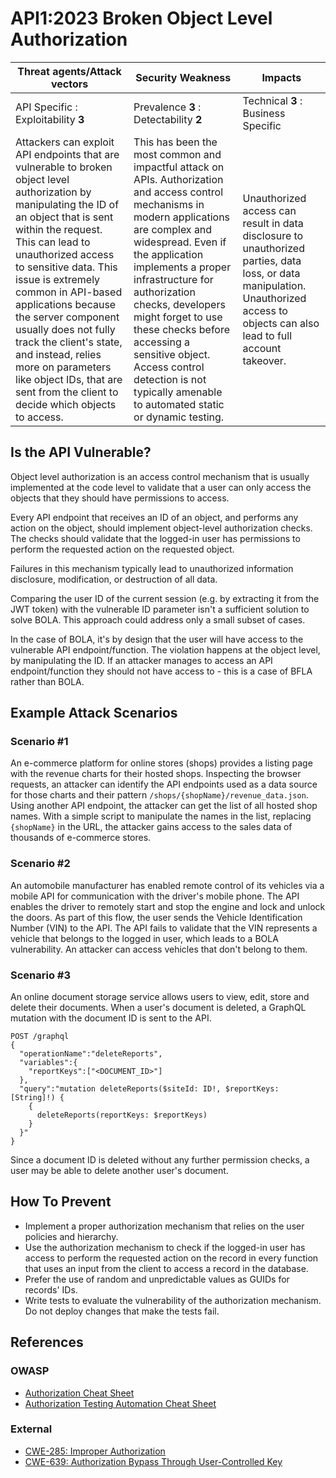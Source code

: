 API1:2023 Broken Object Level Authorization
===========================================

| Threat agents/Attack vectors | Security Weakness | Impacts |
| - | - | - |
| API Specific : Exploitability **3** | Prevalence **3** : Detectability **2** | Technical **3** : Business Specific |
| Attackers can exploit API endpoints that are vulnerable to broken object level authorization by manipulating the ID of an object that is sent within the request. This can lead to unauthorized access to sensitive data. This issue is extremely common in API-based applications because the server component usually does not fully track the client's state, and instead, relies more on parameters like object IDs, that are sent from the client to decide which objects to access. | This has been the most common and impactful attack on APIs. Authorization and access control mechanisms in modern applications are complex and widespread. Even if the application implements a proper infrastructure for authorization checks, developers might forget to use these checks before accessing a sensitive object. Access control detection is not typically amenable to automated static or dynamic testing. | Unauthorized access can result in data disclosure to unauthorized parties, data loss, or data manipulation. Unauthorized access to objects can also lead to full account takeover. |

## Is the API Vulnerable?

Object level authorization is an access control mechanism that is usually
implemented at the code level to validate that a user can only access the
objects that they should have permissions to access.

Every API endpoint that receives an ID of an object, and performs any action
on the object, should implement object-level authorization checks. The checks
should validate that the logged-in user has permissions to perform the
requested action on the requested object.

Failures in this mechanism typically lead to unauthorized information
disclosure, modification, or destruction of all data.

Comparing the user ID of the current session (e.g. by extracting it from the
JWT token) with the vulnerable ID parameter isn't a sufficient solution to
solve BOLA. This approach could address only a small subset of cases.

In the case of BOLA, it's by design that the user will have access to the
vulnerable API endpoint/function. The violation happens at the object level,
by manipulating the ID. If an attacker manages to access an API
endpoint/function they should not have access to - this is a case of BFLA
rather than BOLA.

## Example Attack Scenarios

### Scenario #1

An e-commerce platform for online stores (shops) provides a listing page with
the revenue charts for their hosted shops. Inspecting the browser requests, an
attacker can identify the API endpoints used as a data source for those charts
and their pattern `/shops/{shopName}/revenue_data.json`. Using another API
endpoint, the attacker can get the list of all hosted shop names. With a
simple script to manipulate the names in the list, replacing `{shopName}` in
the URL, the attacker gains access to the sales data of thousands of e-commerce
stores.

### Scenario #2

An automobile manufacturer has enabled remote control of its vehicles via a
mobile API for communication with the driver's mobile phone. The API enables
the driver to remotely start and stop the engine and lock and unlock the doors.
As part of this flow, the user sends the Vehicle Identification Number (VIN) to
the API.
The API fails to validate that the VIN represents a vehicle that belongs to the
logged in user, which leads to a BOLA vulnerability. An attacker can access
vehicles that don't belong to them.

### Scenario #3

An online document storage service allows users to view, edit, store and delete
their documents. When a user's document is deleted, a GraphQL mutation with the
document ID is sent to the API.

```
POST /graphql
{
  "operationName":"deleteReports",
  "variables":{
    "reportKeys":["<DOCUMENT_ID>"]
  },
  "query":"mutation deleteReports($siteId: ID!, $reportKeys: [String]!) {
    {
      deleteReports(reportKeys: $reportKeys)
    }
  }"
}
```

Since a document ID is deleted without any further permission checks, a user
may be able to delete another user's document.

## How To Prevent

* Implement a proper authorization mechanism that relies on the user policies
  and hierarchy.
* Use the authorization mechanism to check if the logged-in user has access to
  perform the requested action on the record in every function that uses an
  input from the client to access a record in the database.
* Prefer the use of random and unpredictable values as GUIDs for records' IDs.
* Write tests to evaluate the vulnerability of the authorization mechanism. Do
  not deploy changes that make the tests fail.


## References

### OWASP

* [Authorization Cheat Sheet][1]
* [Authorization Testing Automation Cheat Sheet][2]

### External

* [CWE-285: Improper Authorization][3]
* [CWE-639: Authorization Bypass Through User-Controlled Key][4]

[1]: https://cheatsheetseries.owasp.org/cheatsheets/Authorization_Cheat_Sheet.html
[2]: https://cheatsheetseries.owasp.org/cheatsheets/Authorization_Testing_Automation_Cheat_Sheet.html
[3]: https://cwe.mitre.org/data/definitions/285.html
[4]: https://cwe.mitre.org/data/definitions/639.html
